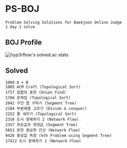 # PS-BOJ

    Problem Solving Solutions for Baekjoon Online Judge
    1 day 1 solve

## BOJ Profile

![hyp3rflow's solved.ac stats](https://github-readme-solvedac.hyp3rflow.vercel.app/api/?handle=bln01)

## Solved

    1000 A + B
    1005 ACM Craft (Topological Sort)
    1717 집합의 표현 (Union Find)
    1766 문제집 (Topological Sort)
    2042 구간 합 구하기 (Segment Tree)
    2104 부분배열 고르기 (Divide & conquer)
    2252 줄 세우기 (Topological Sort)
    2316 도시 왕복하기 2 (Network Flow)
    2357 최솟값과 최댓값 (Segment Tree)
    5651 완전 중요한 간선 (Network Flow)
    9426 중앙값 측정 (kth Problem using Segment Tree)
    17412 도시 왕복하기 1 (Network Flow)
